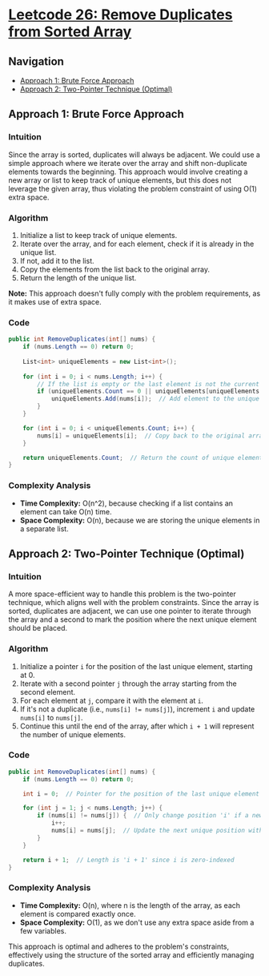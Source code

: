 # [Leetcode 26: Remove Duplicates from Sorted Array](https://leetcode.com/problems/remove-duplicates-from-sorted-array/)

## Navigation
- [Approach 1: Brute Force Approach](#approach-1-brute-force-approach)
- [Approach 2: Two-Pointer Technique (Optimal)](#approach-2-two-pointer-technique-optimal)

## Approach 1: Brute Force Approach

### Intuition
Since the array is sorted, duplicates will always be adjacent. We could use a simple approach where we iterate over the array and shift non-duplicate elements towards the beginning. This approach would involve creating a new array or list to keep track of unique elements, but this does not leverage the given array, thus violating the problem constraint of using O(1) extra space.

### Algorithm
1. Initialize a list to keep track of unique elements.
2. Iterate over the array, and for each element, check if it is already in the unique list.
3. If not, add it to the list.
4. Copy the elements from the list back to the original array.
5. Return the length of the unique list.

**Note:** This approach doesn't fully comply with the problem requirements, as it makes use of extra space.

### Code
```csharp
public int RemoveDuplicates(int[] nums) {
    if (nums.Length == 0) return 0;
    
    List<int> uniqueElements = new List<int>();
    
    for (int i = 0; i < nums.Length; i++) {
        // If the list is empty or the last element is not the current one
        if (uniqueElements.Count == 0 || uniqueElements[uniqueElements.Count - 1] != nums[i]) {
            uniqueElements.Add(nums[i]);  // Add element to the unique list
        }
    }

    for (int i = 0; i < uniqueElements.Count; i++) {
        nums[i] = uniqueElements[i];  // Copy back to the original array
    }

    return uniqueElements.Count;  // Return the count of unique elements
}
```

### Complexity Analysis
- **Time Complexity:** O(n^2), because checking if a list contains an element can take O(n) time.
- **Space Complexity:** O(n), because we are storing the unique elements in a separate list.

## Approach 2: Two-Pointer Technique (Optimal)

### Intuition
A more space-efficient way to handle this problem is the two-pointer technique, which aligns well with the problem constraints. Since the array is sorted, duplicates are adjacent, we can use one pointer to iterate through the array and a second to mark the position where the next unique element should be placed.

### Algorithm
1. Initialize a pointer `i` for the position of the last unique element, starting at 0.
2. Iterate with a second pointer `j` through the array starting from the second element.
3. For each element at `j`, compare it with the element at `i`.
4. If it's not a duplicate (i.e., `nums[i] != nums[j]`), increment `i` and update `nums[i]` to `nums[j]`.
5. Continue this until the end of the array, after which `i + 1` will represent the number of unique elements.

### Code
```csharp
public int RemoveDuplicates(int[] nums) {
    if (nums.Length == 0) return 0;

    int i = 0;  // Pointer for the position of the last unique element

    for (int j = 1; j < nums.Length; j++) {
        if (nums[i] != nums[j]) {  // Only change position 'i' if a new unique element is found
            i++;
            nums[i] = nums[j];  // Update the next unique position with the new element
        }
    }

    return i + 1;  // Length is 'i + 1' since i is zero-indexed
}
```

### Complexity Analysis
- **Time Complexity:** O(n), where n is the length of the array, as each element is compared exactly once.
- **Space Complexity:** O(1), as we don't use any extra space aside from a few variables.

This approach is optimal and adheres to the problem's constraints, effectively using the structure of the sorted array and efficiently managing duplicates.

